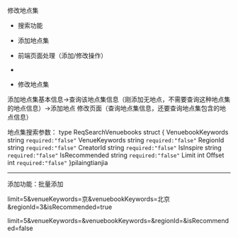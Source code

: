 修改地点集



- 搜索功能

- 添加地点集
 - 前端页面处理（添加/修改操作）
 -

- 修改地点集


添加地点集基本信息->查询该地点集信息（刚添加无地点，不需要查询这种地点集的地点信息）->添加地点
修改页面（查询地点集信息，还要查询地点集包含的地点信息）

地点集搜索参数：
type ReqSearchVenuebooks struct {
	VenuebookKeywords string `required:"false"`
	VenueKeywords     string `required:"false"`
	RegionId          string `required:"false"`
	CreatorId         string `required:"false"`
	IsInspire         string `required:"false"`
	IsRecommended     string `required:"false"`
	Limit             int
	Offset            int `required:"false"`
}pilaingtianjia

-----------
添加功能：批量添加

limit=5&venueKeywords=京&venuebookKeywords=北京&regionId=3&isRecommended=true

limit=5&venueKeywords=&venuebookKeywords=&regionId=&isRecommended=false
